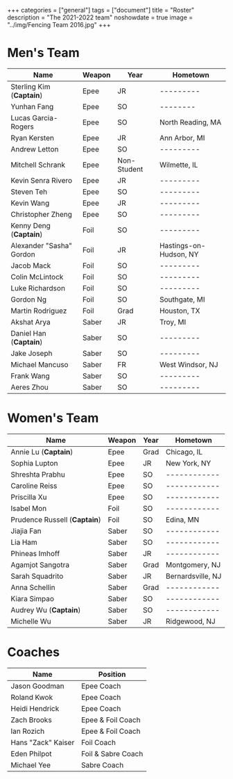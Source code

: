 +++
categories = ["general"]
tags = ["document"]
title = "Roster"
description = "The 2021-2022 team"
noshowdate = true
image = "../img/Fencing Team 2016.jpg"
+++

# Men's Team

| Name                          | Weapon                        | Year        | Hometown               |
|-------------------------------|-------------------------------|-------------|------------------------|
| Sterling Kim (**Captain**)    | Epee                          | JR          | ---------              |
| Yunhan Fang                   | Epee                          | SO          | --------               |
| Lucas Garcia-Rogers           | Epee                          | SO          | North Reading, MA      |
| Ryan Kersten                  | Epee                          | JR          | Ann Arbor, MI          |
| Andrew Letton                 | Epee                          | SO          | ---------              |
| Mitchell Schrank              | Epee                          | Non-Student | Wilmette, IL           |
| Kevin Senra Rivero            | Epee                          | JR          | ---------              |
| Steven Teh                    | Epee                          | SO          | ---------              |
| Kevin Wang                    | Epee                          | JR          | ---------              |
| Christopher Zheng             | Epee                          | SO          | ---------              |
| Kenny Deng (**Captain**)      | Foil                          | SO          | ---------              |
| Alexander "Sasha" Gordon      | Foil                          | JR          | Hastings-on-Hudson, NY |
| Jacob Mack                    | Foil                          | SO          | ---------              |
| Colin McLintock               | Foil                          | SO          | ---------              |
| Luke Richardson               | Foil                          | SO          | ---------              |
| Gordon Ng                     | Foil                          | SO          | Southgate, MI          |
| Martin Rodriguez              | Foil                          | Grad        | Houston, TX            |
| Akshat Arya                   | Saber                         | JR          | Troy, MI               |
| Daniel Han (**Captain**)      | Saber                         | SO          | ---------              |
| Jake Joseph                   | Saber                         | SO          | ---------              |
| Michael Mancuso               | Saber                         | FR          | West Windsor, NJ       |
| Frank Wang                    | Saber                         | SO          | ---------              |
| Aeres Zhou                    | Saber                         | SO          | ---------              |


# Women's Team

| Name                              | Weapon                        | Year      | Hometown               |
|-----------------------------------|-------------------------------|-----------|------------------------|
| Annie Lu (**Captain**)            | Epee                          | Grad      | Chicago, IL            |
| Sophia Lupton                     | Epee                          | JR        | New York, NY           |
| Shreshta Prabhu                   | Epee                          | SO        | ------------           |
| Caroline Reiss                    | Epee                          | SO        | ------------           |
| Priscilla Xu                      | Epee                          | SO        | ------------           |
| Isabel Mon                        | Foil                          | SO        | ------------           |
| Prudence Russell (**Captain**)    | Foil                          | SO        | Edina, MN              |
| Jiajia Fan                        | Saber                         | SO        | ------------           |
| Lia Ham                           | Saber                         | SO        | ------------           |
| Phineas Imhoff                    | Saber                         | JR        | ------------           |
| Agamjot Sangotra                  | Saber                         | Grad      | Montgomery, NJ         |
| Sarah Squadrito                   | Saber                         | JR        | Bernardsville, NJ      |
| Anna Schellin                     | Saber                         | Grad      | ------------           |
| Kiara Simpao                      | Saber                         | SO        | ------------           |
| Audrey Wu (**Captain**)           | Saber                         | SO        | ------------           |
| Michelle Wu                       | Saber                         | JR        | Ridgewood, NJ          |

# Coaches
| Name               | Position                  |
|--------------------|---------------------------|
| Jason Goodman      | Epee Coach                |
| Roland Kwok        | Epee Coach                |
| Heidi Hendrick     | Epee Coach                |
| Zach Brooks        | Epee & Foil Coach         |
| Ian Rozich         | Epee & Foil Coach         |
| Hans "Zack" Kaiser | Foil Coach                |
| Eden Philpot       | Foil & Sabre Coach        |
| Michael Yee        | Sabre Coach               |
